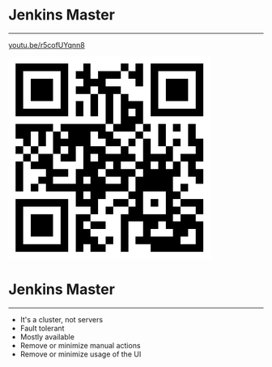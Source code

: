 # Jenkins Master

---

[youtu.be/r5cofUYqnn8](https://youtu.be/r5cofUYqnn8)

![](img/jenkins-master.png)


# Jenkins Master

---

* It's a cluster, not servers
* Fault tolerant
* Mostly available
* Remove or minimize manual actions
* Remove or minimize usage of the UI

